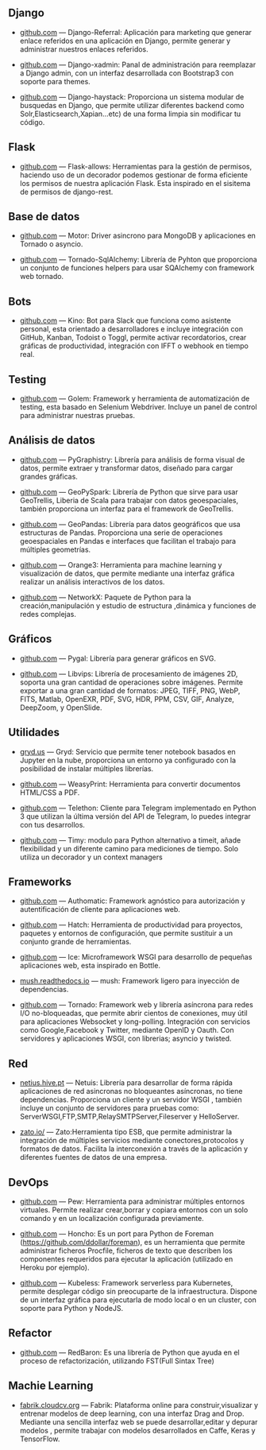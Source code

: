 ## Django

  * [github.com](https://github.com/byteweaver/django-referral) — Django-Referral: Aplicación para marketing que generar enlace referidos en una aplicación en Django, permite generar y administrar nuestros enlaces referidos.
  
  * [github.com](https://github.com/sshwsfc/xadmin) — Django-xadmin:  Panal de administración para reemplazar a Django admin, con un interfaz desarrollada con Bootstrap3 con soporte para themes.
  
  * [github.com](https://github.com/django-haystack/django-haystack) — Django-haystack: Proporciona un sistema modular de busquedas en Django, que permite utilizar diferentes backend como Solr,Elasticsearch,Xapian...etc) de una forma limpia sin modificar tu código.

## Flask

  * [github.com](https://github.com/justanr/flask-allows) — Flask-allows: Herramientas  para la gestión de permisos, haciendo uso de un decorador podemos gestionar de forma eficiente los permisos de nuestra aplicación Flask. Esta inspirado  en el sisitema de permisos de django-rest.

## Base de datos

  * [github.com](https://github.com/mongodb/motor) — Motor: Driver asincrono para MongoDB y aplicaciones en  Tornado o asyncio.

  * [github.com](https://github.com/siddhantgoel/tornado-sqlalchemy) — Tornado-SqlAlchemy:  Librería de Pyhton que proporciona un conjunto de funciones helpers para usar SQAlchemy con framework web tornado.
  
## Bots

  * [github.com](https://github.com/DongjunLee/kino-bot) — Kino: Bot para Slack que funciona como asistente personal, esta orientado  a desarrolladores e incluye integración con GitHub, Kanban, Todoist o Toggl, permite activar recordatorios, crear gráficas de productividad, integración con IFFT o webhook en tiempo real. 

## Testing

  * [github.com](https://github.com/lucianopuccio/golem) — Golem: Framework y herramienta de automatización de testing, esta basado en Selenium Webdriver. Incluye un panel de control para administrar nuestras  pruebas.

## Análisis de datos

  * [github.com](https://github.com/graphistry/pygraphistry) — PyGraphistry: Librería para análisis de forma visual de datos, permite extraer y transformar datos, diseñado para cargar grandes gráficas.

  * [github.com](https://github.com/locationtech-labs/geopyspark) — GeoPySpark: Librería de Python que sirve para usar GeoTrellis, Liberia de Scala para trabajar con datos geoespaciales, también proporciona un interfaz para el framework de GeoTrellis.

  * [github.com](https://github.com/geopandas/geopandas) — GeoPandas: Librería para datos geográficos que usa estructuras de Pandas. Proporciona una serie de operaciones geoespaciales en Pandas e interfaces que facilitan el trabajo para múltiples geometrías. 

  * [github.com](https://github.com/biolab/orange3) — Orange3: Herramienta para machine learning y visualización de datos, que permite mediante una interfaz gráfica realizar un análisis interactivos de los datos. 
  
  * [github.com](https://github.com/networkx/networkx) — NetworkX: Paquete de Python para la creación,manipulación y estudio de estructura ,dinámica y funciones de redes complejas.  

## Gráficos

  * [github.com](https://github.com/Kozea/pygal) — Pygal: Librería para generar gráficos en SVG.

  * [github.com](https://jcupitt.github.io/libvips/) — Libvips: Librería de procesamiento de imágenes 2D, soporta una gran cantidad de operaciones sobre imágenes. Permite exportar a una gran cantidad de formatos: JPEG, TIFF, PNG, WebP, FITS, Matlab, OpenEXR, PDF, SVG, HDR, PPM, CSV, GIF, Analyze, DeepZoom, y OpenSlide.

## Utilidades

  * [gryd.us](https://gryd.us/) — Gryd: Servicio que permite tener notebook basados en Jupyter en la nube, proporciona un entorno ya configurado con la posibilidad de instalar múltiples librerías.

  * [github.com](https://github.com/Kozea/WeasyPrint) — WeasyPrint: Herramienta para convertir documentos HTML/CSS a PDF.

  * [github.com](https://github.com/LonamiWebs/Telethon) — Telethon: Cliente para Telegram  implementado en Python 3 que utilizan la última versión del API de Telegram, lo puedes integrar con tus desarrollos.

  * [github.com](https://github.com/ramonsaraiva/timy) — Timy: modulo para Python alternativo a timeit, añade flexibilidad y un diferente camino para mediciones de tiempo. Solo utiliza un decorador y un context managers

## Frameworks

  * [github.com](https://github.com/authomatic/authomatic) — Authomatic: Framework agnóstico  para autorización y autentificación de cliente para aplicaciones web. 
  
  * [github.com](https://github.com/ofek/hatch) — Hatch: Herramienta de productividad para proyectos, paquetes y entornos de configuración, que permite sustituir a un conjunto grande de herramientas. 

  * [github.com](https://github.com/susam/ice) — Ice: Microframework WSGI para desarrollo de pequeñas aplicaciones web, esta inspirado en Bottle.
  
   * [mush.readthedocs.io](http://mush.readthedocs.io/en/latest/) — mush: Framework ligero para inyección de dependencias.

  * [github.com](https://github.com/tornadoweb/tornado) — Tornado: Framework web y librería asíncrona para redes I/O no-bloqueadas, que permite abrir cientos de conexiones, muy útil para aplicaciones Websocket y long-polling. Integración con servicios como Google,Facebook y Twitter, mediante OpenID y Oauth. Con servidores y aplicaciones WSGI, con librerias; asyncio y twisted.

## Red

  * [netius.hive.pt](https://netius.hive.pt/) — Netuis: Librería para desarrollar de forma rápida aplicaciones de red asincronas no bloqueantes asíncronas, no tiene dependencias. Proporciona un cliente y un servidor WSGI , también incluye un conjunto de servidores para pruebas como: ServerWSGI,FTP,SMTP,RelaySMTPServer,Fileserver y HelloServer.

  * [zato.io/](https://zato.io/) — Zato:Herramienta tipo ESB, que permite administrar la integración de múltiples servicios mediante conectores,protocolos y formatos de datos. Facilita la interconexión a través de la aplicación y diferentes fuentes de datos de una empresa.

## DevOps

  * [github.com](https://github.com/berdario/pew) — Pew: Herramienta para administrar múltiples entornos virtuales. Permite realizar crear,borrar y copiara entornos con un solo comando y en un localización configurada previamente.
  
  * [github.com](https://github.com/nickstenning/honcho) — Honcho: Es un port para Python de Foreman (https://github.com/ddollar/foreman), es un herramienta que permite administrar ficheros Procfile, ficheros de texto que describen los componentes requeridos para ejecutar la aplicación (utilizado en Heroku por ejemplo).

  * [github.com](https://github.com/kubeless/kubeless) — Kubeless: Framework serverless para Kubernetes, permite desplegar código sin preocuparte de la infraestructura. Dispone de un interfaz gráfica para ejecutarla de modo local o en un cluster, con soporte para Python y NodeJS. 
  
## Refactor

  * [github.com](https://github.com/PyCQA/redbaron) — RedBaron:  Es una librería de Python que ayuda en el proceso de refactorización, utilizando FST(Full Sintax Tree)
  
## Machie Learning

  * [fabrik.cloudcv.org](http://fabrik.cloudcv.org/) — Fabrik: Plataforma online para construir,visualizar y entrenar modelos de  deep learning, con una interfaz Drag and Drop.  Mediante una sencilla interfaz web se puede desarrollar,editar y depurar modelos ,  permite trabajar con modelos desarrollados en Caffe, Keras y TensorFlow.
